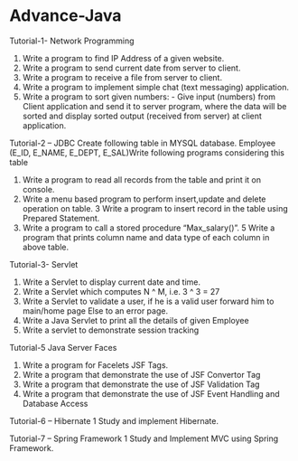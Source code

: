 # Advance-Java
Tutorial-1- Network Programming
1) Write  a program  to find IP Address of a given website.
2) Write a program to send current date from server to client.
3) Write a program to receive a  file from server to client.
4) Write a program to  implement simple chat (text messaging) application.
5) Write a program to sort given numbers:  - Give  input (numbers) from  Client  application and  send it to server program, where the data will be sorted and display sorted output (received  from server) at client application.

Tutorial-2 – JDBC
Create following table in MYSQL database.
Employee (E_ID, E_NAME, E_DEPT, E_SAL)Write following programs considering this table
1. Write a program to read all records from the table and print it on console.
2. Write a menu based program to perform insert,update and delete operation on table. 3 Write a program to insert record in the         table using Prepared Statement.
4. Write a program to call a stored procedure “Max_salary()”. 5 Write a program that prints column name and data type of each            column in above table.
	
Tutorial-3- Servlet
1. Write a Servlet to display current date and time.
2. Write a Servlet which computes N ^ M, i.e. 3 ^ 3 = 27
3. Write a Servlet to validate a user, if he is a valid user forward him to main/home page Else to an error page.
4. Write a Java Servlet to print all the details of given Employee 
5. Write a servlet to demonstrate session tracking


Tutorial-5 Java Server Faces
1. Write a program for Facelets JSF Tags.
2. Write a program that demonstrate the use of JSF Convertor Tag 
3. Write a program that demonstrate the use of JSF Validation Tag 
4. Write a program that demonstrate the use of JSF Event Handling and Database Access 

Tutorial-6 – Hibernate
1 Study and implement Hibernate.

Tutorial-7 – Spring Framework
1 Study and Implement MVC using Spring Framework.
